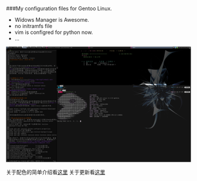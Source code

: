 ###My configuration files for Gentoo Linux.

+ Widows Manager is Awesome.
+ no initramfs file
+ vim is configred for python now.
+ ...

![screenshot](_mis/mis/screenshot.png)

关于配色的简单介绍看[这里](_mis/aboutColor.md)
关于更新看[这里](_mis/updateinfo.md)
